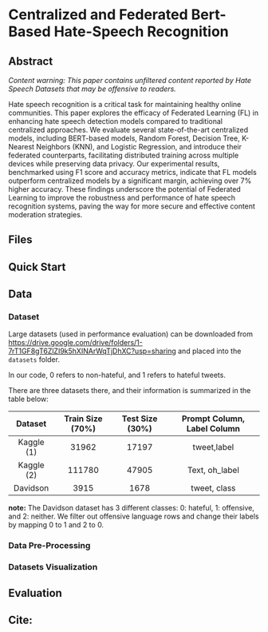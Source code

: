 # Centralized and Federated Bert-Based Hate-Speech Recognition

## Abstract
_Content warning: This paper contains unfiltered content reported by Hate Speech Datasets that may be offensive to readers._

Hate speech recognition is a critical task for maintaining healthy online communities. This paper explores the efficacy of Federated Learning (FL) in enhancing hate speech detection models compared to traditional centralized approaches. We evaluate several state-of-the-art centralized models, including BERT-based models, Random Forest, Decision Tree, K-Nearest Neighbors (KNN), and Logistic Regression, and introduce their federated counterparts, facilitating distributed training across multiple devices while preserving data privacy. Our experimental results, benchmarked using F1 score and accuracy metrics, indicate that FL models outperform centralized models by a significant margin, achieving over $7\%$ higher accuracy. These findings underscore the potential of Federated Learning to improve the robustness and performance of hate speech recognition systems, paving the way for more secure and effective content moderation strategies.

## Files


## Quick Start


## Data

### Dataset
Large datasets (used in performance evaluation) can be downloaded from https://drive.google.com/drive/folders/1-7rT1GF8gT6ZlZI9k5hXINArWqTjDhXC?usp=sharing and placed into the `datasets` folder. 

In our code, 0 refers to non-hateful, and 1 refers to hateful tweets. 

There are three datasets there, and their information is summarized in the table below:


| Dataset |  Train Size (70%)  | Test Size (30%) | Prompt Column, Label Column |
|:-----:|:--------:|:------:|:------:| 
| Kaggle (1)   | 31962 | 17197 |  tweet,label |
| Kaggle (2)   |  111780  |   47905 | Text, oh_label |
| Davidson   | 3915 |    1678 | tweet, class |

**note:** The Davidson dataset has 3 different classes: 0: hateful, 1: offensive, and 2: neither. We filter out offensive language rows and change their labels by mapping 0 to 1 and 2 to 0.


### Data Pre-Processing


### Datasets Visualization


## Evaluation




## Cite:

